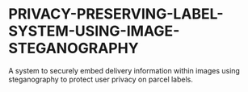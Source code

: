 # PRIVACY-PRESERVING-LABEL-SYSTEM-USING-IMAGE-STEGANOGRAPHY
A system to securely embed delivery information within images using steganography to protect user privacy on parcel labels.
